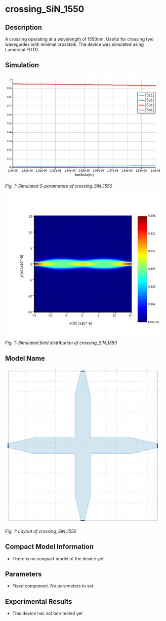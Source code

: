 # crossing_SiN_1550


## Description

A crossing operating at a wavelength of 1550nm. Useful for crossing two waveguides with minimal crosstalk. The device was simulated using Lumerical FDTD.

## Simulation
![alt text](imgs/s-params.png)

*Fig. 1: Simulated S-parameters of crossing_SiN_1550* 

![alt text](imgs/field.png)

*Fig. 1: Simulated field distribution of crossing_SiN_1550* 

## Model Name
![alt text](imgs/gds.png)

*Fig. 1: Layout of crossing_SiN_1550* 


## Compact Model Information

- There is no compact model of the device yet

## Parameters

- Fixed component. No parameters to set.


## Experimental Results

- This device has not ben tested yet